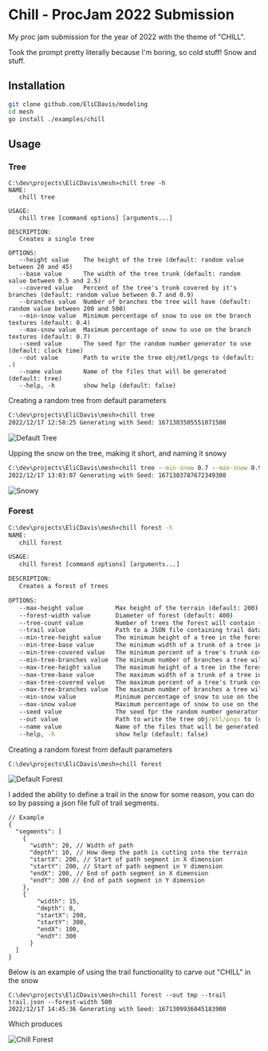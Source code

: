 # Chill - ProcJam 2022 Submission

My proc jam submission for the year of 2022 with the theme of "CHILL".

Took the prompt pretty literally because I'm boring, so cold stuff! Snow and stuff.

## Installation

```bash
git clone github.com/EliCDavis/modeling
cd mesh
go install ./examples/chill
```

## Usage

### Tree

```
C:\dev\projects\EliCDavis\mesh>chill tree -h
NAME:
   chill tree

USAGE:
   chill tree [command options] [arguments...]

DESCRIPTION:
   Creates a single tree

OPTIONS:
   --height value    The height of the tree (default: random value between 20 and 45)
   --base value      The width of the tree trunk (default: random value between 0.5 and 2.5)
   --covered value   Percent of the tree's trunk covered by it's branches (default: random value between 0.7 and 0.9)
   --branches value  Number of branches the tree will have (default: random value between 200 and 500)
   --min-snow value  Minimum percentage of snow to use on the branch textures (default: 0.4)
   --max-snow value  Maximum percentage of snow to use on the branch textures (default: 0.7)
   --seed value      The seed fpr the random number generator to use (default: clock time)
   --out value       Path to write the tree obj/mtl/pngs to (default: .)
   --name value      Name of the files that will be generated (default: tree)
   --help, -h        show help (default: false)
```

Creating a random tree from default parameters

```cmd
C:\dev\projects\EliCDavis\mesh>chill tree
2022/12/17 12:58:25 Generating with Seed: 1671303505551071500
```

![Default Tree](./default-tree.png)

Upping the snow on the tree, making it short, and naming it snowy

```cmd
C:\dev\projects\EliCDavis\mesh>chill tree --min-snow 0.7 --max-snow 0.9 --height 15 --base 0.3 --name snowy
2022/12/17 13:03:07 Generating with Seed: 1671303787672349300
```

![Snowy](./snowy-tree.png)


### Forest

```cmd
C:\dev\projects\EliCDavis\mesh>chill forest -h
NAME:
   chill forest

USAGE:
   chill forest [command options] [arguments...]

DESCRIPTION:
   Creates a forest of trees

OPTIONS:
   --max-height value         Max height of the terrain (default: 200)
   --forest-width value       Diameter of forest (default: 400)
   --tree-count value         Number of trees the forest will contain (default: 200)
   --trail value              Path to a JSON file containing trail data
   --min-tree-height value    The minimum height of a tree in the forest (default: 20)
   --min-tree-base value      The minimum width of a trunk of a tree in the forest (default: 0.5)
   --min-tree-covered value   The minimum percent of a tree's trunk covered by it's branches in the forest (default: 0.7)
   --min-tree-branches value  The minimum number of branches a tree will have (default: 200)
   --max-tree-height value    The maximum height of a tree in the forest (default: 45)
   --max-tree-base value      The maximum width of a trunk of a tree in the forest (default: 2.5)
   --max-tree-covered value   The maximum percent of a tree's trunk covered by it's branches in the forest (default: 0.9)
   --max-tree-branches value  The maximum number of branches a tree will have (default: 500)
   --min-snow value           Minimum percentage of snow to use on the branch textures (default: 0.2)
   --max-snow value           Maximum percentage of snow to use on the branch textures (default: 0.9)
   --seed value               The seed fpr the random number generator to use (default: clock time)
   --out value                Path to write the tree obj/mtl/pngs to (default: .)
   --name value               Name of the files that will be generated (default: tree)
   --help, -h                 show help (default: false)
```

Creating a random forest from default parameters

```cmd
C:\dev\projects\EliCDavis\mesh>chill forest
```

![Default Forest](./default-forest.png)

I added the ability to define a trail in the snow for some reason, you can do so by passing a json file full of trail segments.

```jsonc
// Example
{
  "segments": [
    {
      "width": 20, // Width of path
      "depth": 10, // How deep the path is cutting into the terrain
      "startX": 200, // Start of path segment in X dimension
      "startY": 200, // Start of path segment in Y dimension
      "endX": 200, // End of path segment in X dimension
      "endY": 300 // End of path segment in Y dimension
    },
    {
        "width": 15,
        "depth": 8,
        "startX": 200,
        "startY": 300,
        "endX": 100,
        "endY": 300
      }
  ]
}
```

Below is an example of using the trail functionality to carve out "CHILL" in the snow

```
C:\dev\projects\EliCDavis\mesh>chill forest --out tmp --trail trail.json --forest-width 500
2022/12/17 14:45:36 Generating with Seed: 1671309936045183900
```

Which produces

![Chill Forest](./chill-forest.png)

